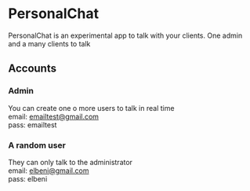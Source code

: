 # PersonalChat

PersonalChat is an experimental app to talk with your clients. One admin and a many clients to talk

## Accounts
### Admin
You can create one o more users to talk in real time<br/>
email: emailtest@gmail.com<br/>
pass: emailtest

### A random user
They can only talk to the administrator<br/>
email: elbeni@gmail.com<br/>
pass: elbeni


